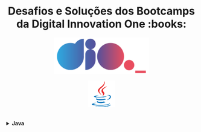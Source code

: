 <h1 align="center">Desafios e Soluções dos Bootcamps da Digital Innovation One :books:</h1>
 
<!--Banner session-->
<p align="center">
  <img src="./assets/logo_dio.png" alt="DIO" tittle="Digital Innovation One" width="50%">
</p>

<p align="center">
  <!-- Java -->
  <a>
    <img src="./assets/java.svg" alt="java" tittle="Java" width="70">
  </a>
  
</p><br>

<!-- Java -->
<details>
    <summary><strong>Java</strong></summary>
    <br />
    <div align="left">
        <!-- Desafio Aritmético em Java -->
        <table border=1>
            <tr>
                <th colspan="3"><a >Dominando Algoritmos Básicos</a></th>
            </tr>
            <tr>
                <th colspan="3">Orange Tech + | BackEnd</th>
            </tr>
            <tr>
                <th>Desafio</th>
                <th>Solução</th>
                <th>Status</th>
            </tr>
            <tr>
                <td>Mesada do Sobrinho</td>
                <td><a >Código</a></td>
                <td align="center">⚠️</td>
            </tr>    
            <tr>
                <td>Download de Pacotes</td>
                <td><a >Código</a></td>
                <td align="center">⚠️</td>
            </tr> 
            <tr>
                <td>Leitura da Gertrudes</td>
                <td><a >Código</a></td>
                <td align="center">⚠️</td>
            </tr>       
            <tr>
                <td>Lojinha de Doces</td>
                <td><a >Código</a></td>
                <td align="center">⚠️</td>
            </tr>  
            <tr>
                <td>Industria da Multa</td>
                <td><a >Código</a></td>
                <td align="center">⚠️</td>
            </tr>                  
        </table>  
    </div>

</details>